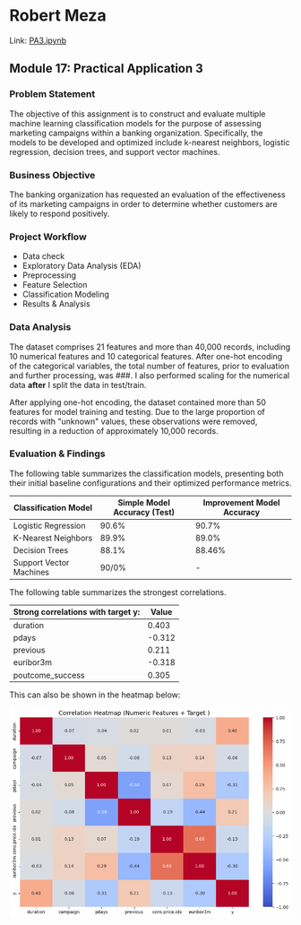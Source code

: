 # Robert Meza
Link: [PA3.ipynb](PA3.ipynb)

## Module 17: Practical Application 3

### Problem Statement
The objective of this assignment is to construct and evaluate multiple machine learning classification models for the purpose of assessing marketing campaigns within a banking organization. Specifically, the models to be developed and optimized include k-nearest neighbors, logistic regression, decision trees, and support vector machines. 

### Business Objective
The banking organization has requested an evaluation of the effectiveness of its marketing campaigns in order to determine whether customers are likely to respond positively.

###  Project Workflow
- Data check
- Exploratory Data Analysis (EDA)
- Preprocessing
- Feature Selection
- Classification Modeling
- Results & Analysis

### Data Analysis
The dataset comprises 21 features and more than 40,000 records, including 10 numerical features and 10 categorical features. After one-hot encoding of the categorical variables, the total number of features, prior to evaluation and further processing, was ###. I also performed scaling for the numerical data **after** I split the data in test/train. 

After applying one-hot encoding, the dataset contained more than 50 features for model training and testing. Due to the large proportion of records with "unknown" values, these observations were removed, resulting in a reduction of approximately 10,000 records.

### Evaluation & Findings

The following table summarizes the classification models, presenting both their initial baseline configurations and their optimized performance metrics.

| Classification Model | Simple Model Accuracy (Test) | Improvement Model Accuracy |
| --- | --- | --- |
| Logistic Regression | 90.6% | 90.7% |
| K-Nearest Neighbors | 89.9%  | 89.0% | 
| Decision Trees | 88.1% | 88.46% |
| Support Vector Machines | 90/0% | - |

The following table summarizes the strongest correlations.

| Strong correlations with target y: | Value |
| --- | --- |
| duration | 0.403 |
| pdays | -0.312 |
| previous | 0.211 |
| euribor3m | -0.318 |
| poutcome_success | 0.305 |

This can also be shown in the heatmap below: 

![image](image/heatmap.png)






